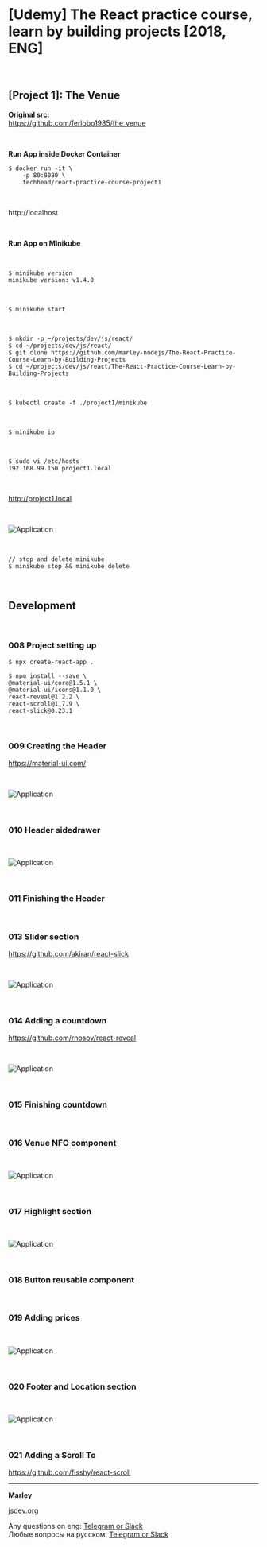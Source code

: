 # [Udemy] The React practice course, learn by building projects [2018, ENG]

<br/>

## [Project 1]: The Venue

**Original src:**  
https://github.com/ferlobo1985/the_venue

<br/>

**Run App inside Docker Container**

```
$ docker run -it \
    -p 80:8080 \
    techhead/react-practice-course-project1
```

<br/>

http://localhost

<br/>

**Run App on Minikube**

<br/>

    $ minikube version
    minikube version: v1.4.0

<br/>

    $ minikube start

<br/>

    $ mkdir -p ~/projects/dev/js/react/
    $ cd ~/projects/dev/js/react/
    $ git clone https://github.com/marley-nodejs/The-React-Practice-Course-Learn-by-Building-Projects
    $ cd ~/projects/dev/js/react/The-React-Practice-Course-Learn-by-Building-Projects

<br/>

    $ kubectl create -f ./project1/minikube

<br/>

    $ minikube ip

<br/>

    $ sudo vi /etc/hosts
    192.168.99.150 project1.local

<br/>

http://project1.local

<br/>

![Application](../img/pic-01-final.png?raw=true)

<br/>

    // stop and delete minikube
    $ minikube stop && minikube delete

<br/>

## Development

<br/>

### 008 Project setting up

    $ npx create-react-app .

    $ npm install --save \
    @material-ui/core@1.5.1 \
    @material-ui/icons@1.1.0 \
    react-reveal@1.2.2 \
    react-scroll@1.7.9 \
    react-slick@0.23.1

<br/>

### 009 Creating the Header

https://material-ui.com/

<br/>

![Application](../img/pic-01-01.png?raw=true)

<br/>

### 010 Header sidedrawer

<br/>

![Application](../img/pic-01-02.png?raw=true)

<br/>

### 011 Finishing the Header

<br/>

### 013 Slider section

https://github.com/akiran/react-slick

<br/>

![Application](../img/pic-01-03.png?raw=true)

<br/>

### 014 Adding a countdown

https://github.com/rnosov/react-reveal

<br/>

![Application](../img/pic-01-04.png?raw=true)

<br/>

### 015 Finishing countdown

<br/>

### 016 Venue NFO component

<br/>

![Application](../img/pic-01-05.png?raw=true)

<br/>

### 017 Highlight section

<br/>

![Application](../img/pic-01-06.png?raw=true)

<br/>

### 018 Button reusable component

<br/>

### 019 Adding prices

<br/>

![Application](../img/pic-01-07.png?raw=true)

<br/>

### 020 Footer and Location section

<br/>

![Application](../img/pic-01-08.png?raw=true)

<br/>

### 021 Adding a Scroll To

https://github.com/fisshy/react-scroll

---

**Marley**

<a href="https://jsdev.org">jsdev.org</a>

Any questions on eng: <a href="https://jsdev.org/chat/">Telegram or Slack</a>  
Любые вопросы на русском: <a href="https://jsdev.ru/chat/">Telegram or Slack</a>
